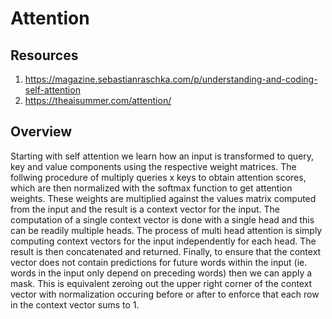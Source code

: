 # Attention

## Resources
1. https://magazine.sebastianraschka.com/p/understanding-and-coding-self-attention
2. https://theaisummer.com/attention/

## Overview

Starting with self attention we learn how an input is transformed to query, key and value components using the respective weight matrices. The follwing procedure of multiply queries x keys to obtain attention scores, which are then normalized with the softmax function to get attention weights. These weights are multiplied against the values matrix computed from the input and the result is a context vector for the input. The computation of a single context vector is done with a single head and this can be readily multiple heads. The process of multi head attention is simply computing context vectors for the input independently for each head. The result is then concatenated and returned. Finally, to ensure that the context vector does not contain predictions for future words within the input (ie. words in the input only depend on preceding words) then we can apply a mask. This is equivalent zeroing out the upper right corner of the context vector with normalization occuring before or after to enforce that each row in the context vector sums to 1. 